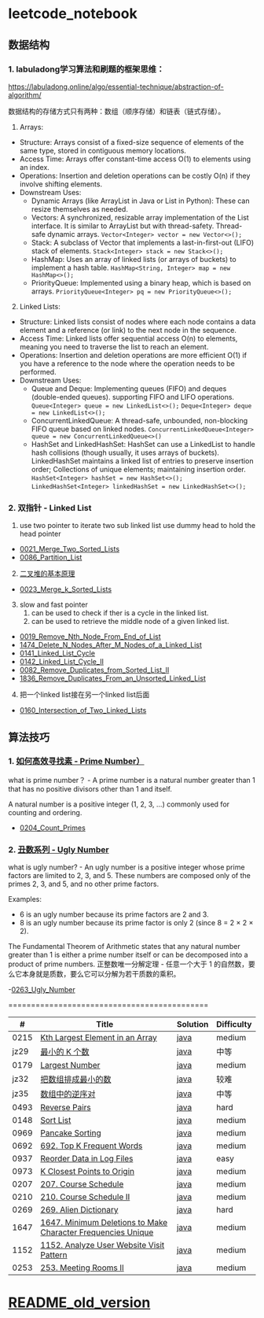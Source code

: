 # leetcode_notebook

## 数据结构

### 1. labuladong学习算法和刷题的框架思维：
https://labuladong.online/algo/essential-technique/abstraction-of-algorithm/

数据结构的存储方式只有两种：数组（顺序存储）和链表（链式存储）。

1. Arrays:
- Structure: Arrays consist of a fixed-size sequence of elements of the same type, stored in contiguous memory locations.
- Access Time: Arrays offer constant-time access O(1) to elements using an index.
- Operations: Insertion and deletion operations can be costly O(n) if they involve shifting elements.
- Downstream Uses: 
    - Dynamic Arrays (like ArrayList in Java or List in Python): These can resize themselves as needed.
    - Vectors: A synchronized, resizable array implementation of the List interface. It is similar to ArrayList but with thread-safety. Thread-safe dynamic arrays. ```Vector<Integer> vector = new Vector<>();```
    - Stack: A subclass of Vector that implements a last-in-first-out (LIFO) stack of elements. ```Stack<Integer> stack = new Stack<>();```
    - HashMap: Uses an array of linked lists (or arrays of buckets) to implement a hash table. ```HashMap<String, Integer> map = new HashMap<>();```
    - PriorityQueue: Implemented using a binary heap, which is based on arrays. ```PriorityQueue<Integer> pq = new PriorityQueue<>();```

2. Linked Lists:
- Structure: Linked lists consist of nodes where each node contains a data element and a reference (or link) to the next node in the sequence.
- Access Time: Linked lists offer sequential access O(n) to elements, meaning you need to traverse the list to reach an element.
- Operations: Insertion and deletion operations are more efficient O(1) if you have a reference to the node where the operation needs to be performed.
- Downstream Uses: 
    - Queue and Deque: Implementing queues (FIFO) and deques (double-ended queues). supporting FIFO and LIFO operations.
        ```Queue<Integer> queue = new LinkedList<>();```
        ```Deque<Integer> deque = new LinkedList<>();```
    - ConcurrentLinkedQueue: A thread-safe, unbounded, non-blocking FIFO queue based on linked nodes.
        ```ConcurrentLinkedQueue<Integer> queue = new ConcurrentLinkedQueue<>()```
    - HashSet and LinkedHashSet: HashSet can use a LinkedList to handle hash collisions (though usually, it uses arrays of buckets). LinkedHashSet maintains a linked list of entries to preserve insertion order; Collections of unique elements; maintaining insertion order.
        ```HashSet<Integer> hashSet = new HashSet<>();```
        ```LinkedHashSet<Integer> linkedHashSet = new LinkedHashSet<>();```




### 2. 双指针 - Linked List

1. use two pointer to iterate two sub linked list
    use dummy head to hold the head pointer

- [0021_Merge_Two_Sorted_Lists](solution_java/0021_Merge_Two_Sorted_Lists.java)
- [0086_Partition_List](solution_java/0086_Partition_List.md)

2. [二叉堆的基本原理](Binary_Heap.md)

- [0023_Merge_k_Sorted_Lists](solution_java/0023_Merge_k_Sorted_Lists.md)


3. slow and fast pointer 
    1. can be used to check if ther is a cycle in the linked list.
    2. can be used to retrieve the middle node of a given linked list.

- [0019_Remove_Nth_Node_From_End_of_List](solution_java/0019_Remove_Nth_Node_From_End_of_List.md)
- [1474_Delete_N_Nodes_After_M_Nodes_of_a_Linked_List](solution_java/1474_Delete_N_Nodes_After_M_Nodes_of_a_Linked_List.md)
- [0141_Linked_List_Cycle](solution_java/0141_Linked_List_Cycle.md)
- [0142_Linked_List_Cycle_II](solution_java/0142_Linked_List_Cycle_II.md)
- [0082_Remove_Duplicates_from_Sorted_List_II](solution_java/0082_Remove_Duplicates_from_Sorted_List_II.md)
- [1836_Remove_Duplicates_From_an_Unsorted_Linked_List](solution_java/1836_Remove_Duplicates_From_an_Unsorted_Linked_List.md)

4. 把一个linked list接在另一个linked list后面

- [0160_Intersection_of_Two_Linked_Lists](solution_java/0160_Intersection_of_Two_Linked_Lists.md)


## 算法技巧

### 1. [如何高效寻找素 - Prime Number）](https://labuladong.online/algo/frequency-interview/print-prime-number/#%E9%AB%98%E6%95%88%E5%AE%9E%E7%8E%B0-countprimes)

what is prime number？ - A prime number is a natural number greater than 1 that has no positive divisors other than 1 and itself.

A natural number is a positive integer (1, 2, 3, ...) commonly used for counting and ordering.

- [0204_Count_Primes](solution_java/0204_Count_Primes.md)

### 2. [丑数系列 - Ugly Number](https://labuladong.online/algo/frequency-interview/ugly-number-summary/)

what is ugly number? - An ugly number is a positive integer whose prime factors are limited to 2, 3, and 5. These numbers are composed only of the primes 2, 3, and 5, and no other prime factors.

Examples:
- 6 is an ugly number because its prime factors are 2 and 3.
- 8 is an ugly number because its prime factor is only 2 (since 8 = 2 × 2 × 2).

The Fundamental Theorem of Arithmetic states that any natural number greater than 1 is either a prime number itself or can be decomposed into a product of prime numbers.
正整数唯一分解定理 - 任意一个大于 1 的自然数，要么它本身就是质数，要么它可以分解为若干质数的乘积。

-[0263_Ugly_Number](solution_java/0263_Ugly_Number.md)


============================================

| \#   | Title                                                                                                                                                                                 | Solution                                                                              | Difficulty |
| ---- | ------------------------------------------------------------------------------------------------------------------------------------------------------------------------------------- | ------------------------------------------------------------------------------------- | ---------- |
| 0215 | [Kth Largest Element in an Array](https://leetcode.com/problems/kth-largest-element-in-an-array/)                                                                                     | [java](/solution_java/0215_Kth_Largest_Element_in_an_Array.java)                      | medium     |
| jz29 | [最小的 K 个数](https://www.nowcoder.com/practice/6a296eb82cf844ca8539b57c23e6e9bf?tpId=13&&tqId=11182&rp=1&ru=/ta/coding-interviews&qru=/ta/coding-interviews/question-ranking)      | [java](/牛客网/最小的K个数.java)                                                      | 中等       |
| 0179 | [Largest Number](https://leetcode.com/problems/largest-number/)                                                                                                                       | [java](/solution_java/0179_Largest_Number.java)                                       | medium     |
| jz32 | [把数组排成最小的数](https://www.nowcoder.com/practice/8fecd3f8ba334add803bf2a06af1b993?tpId=13&&tqId=11185&rp=1&ru=/ta/coding-interviews&qru=/ta/coding-interviews/question-ranking) | [java](/牛客网/把数组排成最小的数.java)                                               | 较难       |
| jz35 | [数组中的逆序对](https://www.nowcoder.com/practice/96bd6684e04a44eb80e6a68efc0ec6c5?tpId=13&&tqId=11188&rp=1&ru=/ta/coding-interviews&qru=/ta/coding-interviews/question-ranking)     | [java](/牛客网/JZ35_数组中的逆序对.java)                                              | 中等       |
| 0493 | [Reverse Pairs](https://leetcode.com/problems/reverse-pairs/)                                                                                                                         | [java](/solution_java/0493_Reverse_Pairs.java)                                        | hard       |
| 0148 | [Sort List](https://leetcode.com/problems/sort-list/)                                                                                                                                 | [java](/solution_java/0148_Sort_List.java)                                            | medium     |
| 0969 | [Pancake Sorting](https://leetcode.com/problems/pancake-sorting/)                                                                                                                     | [java](/solution_java/0969_Pancake_Sorting.java)                                      | medium     |
| 0692 | [692. Top K Frequent Words](https://leetcode.com/problems/top-k-frequent-words/)                                                                                                      | [java](/solution_java/0692_Top_K_Frequent_Words.java)                                 | medium     |
| 0937 | [Reorder Data in Log Files](https://leetcode.com/problems/reorder-data-in-log-files/)                                                                                                 | [java](/solution_java/0937_Reorder_Data_in_Log_Files.java)                            | easy       |
| 0973 | [K Closest Points to Origin](https://leetcode.com/problems/k-closest-points-to-origin/)                                                                                               | [java](/solution_java/0973_K_Closest_Points_to_Origin.md)                             | medium     |
| 0207 | [207. Course Schedule](https://leetcode.com/problems/course-schedule/)                                                                                                                | [java](/solution_java/0207_Course_Schedule.md)                                        | medium     |
| 0210 | [210. Course Schedule II](https://leetcode.com/problems/course-schedule-ii/)                                                                                                          | [java](/solution_java/0210_Course_Schedule_II.md)                                     | medium     |
| 0269 | [269. Alien Dictionary](https://blog.csdn.net/littlehaes/article/details/104192778)                                                                                                   | [java](/solution_java/0269_Alien_Dictionary_II.md)                                    | hard       |
| 1647 | [1647. Minimum Deletions to Make Character Frequencies Unique](https://leetcode.com/problems/minimum-deletions-to-make-character-frequencies-unique/)                                 | [java](/solution_java/1647_Minimum_Deletions_to_Make_Character_Frequencies_Unique.md) | medium     |
| 1152 | [1152. Analyze User Website Visit Pattern](https://leetcode.com/problems/minimum-deletions-to-make-character-frequencies-unique/)                                                     | [java](/solution_java/1152_Analyze_User_Website_Visit_Pattern.md)                     | medium     |
| 0253 | [253. Meeting Rooms II](https://leetcode.com/problems/meeting-rooms-ii/)                                                     | [java](/solution_java/0235_Meeting_Rooms_II.md)                     | medium     |
**[README_old_version](README_OLD_VERSION.md)**
============================================